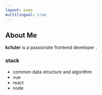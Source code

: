 ```yaml
---
layout: page
multilingual: true
---
```


## About Me
**kcfuler** is a passionate frontend developer .

### stack

- common data structure and algorithm
- vue 
- react 
- node
